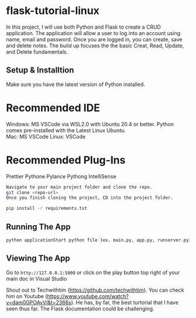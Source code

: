 # flask-tutorial-linux
In this project, I will use both Python and Flask to create a CRUD application.  The application will allow a user to log into an account using name, email and password.  Once you are logged in, you can create, save and delete notes.  The build up focuses the the basic Creat, Read, Update, and Delete fundamentals. 

## Setup & Installtion

Make sure you have the latest version of Python installed.  

# Recommended IDE
Windows: MS VSCode via WSL2.0 with Ubuntu 20.4 or better.  Python comes pre-installed with the Latest Linux Ubuntu.  
Mac: MS VSCode
Linux: VSCode

# Recommended Plug-Ins
Prettier
Pythone
Pylance
Pythong IntelliSense

```bash
Navigate to your main project folder and clone the repo.
git clone <repo-url>
Once you finish cloning the project, CD into the project folder. 
```

```bash
pip install -r requirements.txt
```

## Running The App

```bash
python applicationStart python file (ex. main.py, app.py, runserver.py)  The common one would be app.py but it's up to you. 
```

## Viewing The App

Go to `http://127.0.0.1:5000`
or click on the play button top right of your main doc in Visual Studio

Shout out to Techwithtim (https://github.com/techwithtim).  You can check him on Youtube (https://www.youtube.com/watch?v=dam0GPOAvVI&t=2366s).  He has, by far, the best turtorial that I have seen thus far.  The Flask documentation could be challenging. 